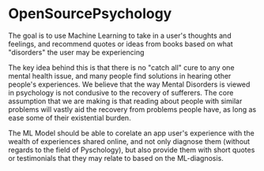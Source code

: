 # OpenSourcePsychology
The goal is to use Machine Learning to take in a user's thoughts and feelings, and recommend quotes or ideas from books based on what "disorders" the user may be experiencing

The key idea behind this is that there is no "catch all" cure to any one mental health issue, and many people find solutions in hearing other people's experiences. We believe that the way Mental Disorders is viewed in psychology is not condusive to the recovery of sufferers. The core assumption that we are making is that reading about people with similar problems will vastly aid the recovery from problems people have, as long as ease some of their existential burden.

The ML Model should be able to corelate an app user's experience with the wealth of experiences shared online, and not only diagnose them (without regards to the field of Pyschology), but also provide them with short quotes or testimonials that they may relate to based on the ML-diagnosis.
